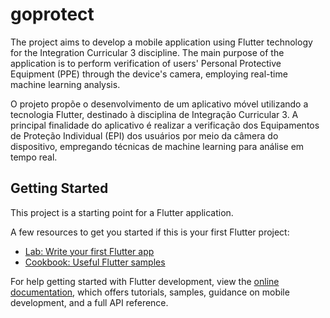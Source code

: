 # goprotect

The project aims to develop a mobile application using Flutter technology for the Integration Curricular 3 discipline.
The main purpose of the application is to perform verification of users' Personal Protective Equipment (PPE)
through the device's camera, employing real-time machine learning analysis.

O projeto propõe o desenvolvimento de um aplicativo móvel utilizando a tecnologia Flutter, destinado à disciplina de Integração Curricular 3.
A principal finalidade do aplicativo é realizar a verificação dos Equipamentos de Proteção Individual (EPI)
dos usuários por meio da câmera do dispositivo, empregando técnicas de machine learning para análise em tempo real.
    
## Getting Started

This project is a starting point for a Flutter application.

A few resources to get you started if this is your first Flutter project:

- [Lab: Write your first Flutter app](https://docs.flutter.dev/get-started/codelab)
- [Cookbook: Useful Flutter samples](https://docs.flutter.dev/cookbook)

For help getting started with Flutter development, view the
[online documentation](https://docs.flutter.dev/), which offers tutorials,
samples, guidance on mobile development, and a full API reference.
